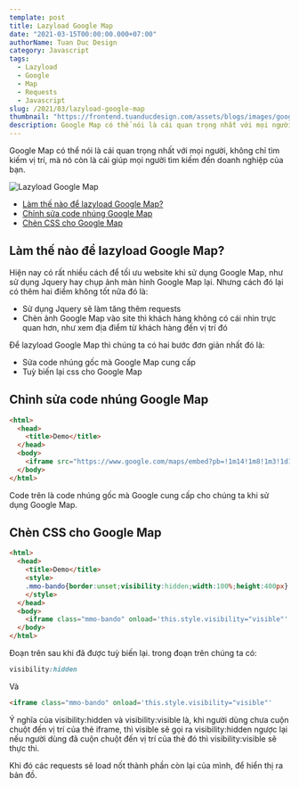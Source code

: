 ```yaml
---
template: post
title: Lazyload Google Map
date: "2021-03-15T00:00:00.000+07:00"
authorName: Tuan Duc Design
category: Javascript
tags:
  - Lazyload
  - Google
  - Map
  - Requests
  - Javascript
slug: /2021/03/lazyload-google-map
thumbnail: "https://frontend.tuanducdesign.com/assets/blogs/images/google-maps-logo.png"
description: Google Map có thể nói là cái quan trọng nhất với mọi người, không chỉ tìm kiếm vị trí, mà nó còn là cái giúp mọi người tìm kiếm đến doanh nghiệp của bạn.
---
```


Google Map có thể nói là cái quan trọng nhất với mọi người, không chỉ tìm kiếm vị trí, mà nó còn là cái giúp mọi người tìm kiếm đến doanh nghiệp của bạn.

![Lazyload Google Map](/images/google-maps-logo.png)

- [Làm thế nào để lazyload Google Map?](#làm-thế-nào-để-lazyload-google-map)
- [Chỉnh sửa code nhúng Google Map](#chỉnh-sửa-code-nhúng-google-map)
- [Chèn CSS cho Google Map](#chèn-css-cho-google-map)

## Làm thế nào để lazyload Google Map?

Hiện nay có rất nhiều cách để tối ưu website khi sử dụng Google Map, như sử dụng Jquery hay chụp ảnh màn hình Google Map lại. Nhưng cách đó lại có thêm hai điểm không tốt nữa đó là:

- Sử dụng Jquery sẽ làm tăng thêm requests
- Chèn ảnh Google Map vào site thì khách hàng không có cái nhìn trực quan hơn, như xem địa điểm từ khách hàng đến vị trí đó

Để lazyload Google Map thì chúng ta có hai bước đơn giản nhất đó là:

- Sửa code nhúng gốc mà Google Map cung cấp
- Tuỳ biến lại css cho Google Map

## Chỉnh sửa code nhúng Google Map

```html
<html>
  <head>
    <title>Demo</title>
  </head>
  <body>
    <iframe src="https://www.google.com/maps/embed?pb=!1m14!1m8!1m3!1d14902.960688924857!2d105.791736!3d20.962947!3m2!1i1024!2i768!4f13.1!3m3!1m2!1s0x3135ad28ea29211f%3A0x604fe71832a3e934!2zS2h1IMSRw7QgdGjhu4sgWGEgTGEsIFBow7pjIExhLCBIw6AgxJDDtG5nLCBIYW5vaSwgVmlldG5hbQ!5e0!3m2!1sen!2sus!4v1615812965056!5m2!1sen!2sus" width="800" height="600" style="border:0;" allowfullscreen="" loading="lazy"></iframe>
  </body>
</html>
```

Code trên là code nhúng gốc mà Google cung cấp cho chúng ta khi sử dụng Google Map.

## Chèn CSS cho Google Map

```html
<html>
  <head>
    <title>Demo</title>
    <style>
    .mmo-bando{border:unset;visibility:hidden;width:100%;height:400px}
    </style>
  </head>
  <body>
    <iframe class="mmo-bando" onload='this.style.visibility="visible"' src="https://www.google.com/maps/embed?pb=!1m18!1m12!1m3!1d7451.479825628708!2d105.78735892285039!3d20.962957412878765!2m3!1f0!2f0!3f0!3m2!1i1024!2i768!4f13.1!3m3!1m2!1s0x3135ad28ea29211f%3A0x604fe71832a3e934!2zS2h1IMSRw7QgdGjhu4sgWGEgTGEsIFBow7pjIExhLCBIw6AgxJDDtG5nLCBIw6AgTuG7mWksIFZp4buHdCBOYW0!5e0!3m2!1svi!2sus!4v1519359932775" loading="lazy"></iframe>
  </body>
</html>
```

Đoạn trên sau khi đã được tuỳ biến lại. trong đoạn trên chúng ta có:

```css
visibility:hidden
```

Và

```html
<iframe class="mmo-bando" onload='this.style.visibility="visible"'
```

Ý nghĩa của visibility:hidden và visibility:visible là, khi người dùng chưa cuộn chuột đến vị trí của thẻ iframe, thì visible sẽ gọi ra visibility:hidden ngược lại nếu người dùng đã cuộn chuột đến vị trí của thẻ đó thì visibility:visible sẽ thực thi.

Khi đó các requests sẽ load nốt thành phần còn lại của mình, để hiển thị ra bản đồ.
